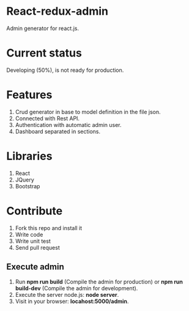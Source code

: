 React-redux-admin
=================

Admin generator for react.js.

Current status
==============

Developing (50%), is not ready for production.

Features
========

1. Crud generator in base to model definition in the file json.
2. Connected with Rest API.
3. Authentication with automatic admin user.
4. Dashboard separated in sections.

Libraries
=========

1. React
2. JQuery
3. Bootstrap

Contribute
==========

1. Fork this repo and install it
2. Write code
3. Write unit test
4. Send pull request

Execute admin
-------------

1. Run **npm run build** (Compile the admin for production) or **npm run build-dev** (Compile the admin for development).
2. Execute the server node.js: **node server**.
3. Visit in your browser: **locahost:5000/admin**.
